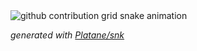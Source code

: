 <picture>
  <source media="(prefers-color-scheme: dark)" srcset="https://raw.githubusercontent.com/vhleao/vhleao/output/github-contribution-grid-snake-dark.svg">
  <source media="(prefers-color-scheme: light)" srcset="https://raw.githubusercontent.com/vhleao/vhleao/output/github-snake.svg">
  <img alt="github contribution grid snake animation" src="https://raw.githubusercontent.com/vhleao/vhleao/output/ocean.svg?">
</picture>

_generated with [Platane/snk](https://github.com/Platane/snk)_


    
            
     
